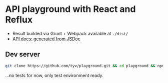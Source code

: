 # API playground with React and Reflux

* Result builded via Grunt + Webpack available at ```./dist/```
* [API docs: generated from JSDoc](./dist/docs/readme.md)

## Dev server
```bash
git clone https://github.com/tyv/playground.git && cd playground && npm install && grunt serve

```

...no tests for now, only test environment ready.

